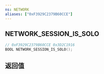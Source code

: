 ```yaml
---
ns: NETWORK
aliases: ["0xF3929C2379B60CCE"]
---
```

## NETWORK_SESSION_IS_SOLO

```c
// 0xF3929C2379B60CCE 0x3D2C1916
BOOL NETWORK_SESSION_IS_SOLO();
```


## 返回值
